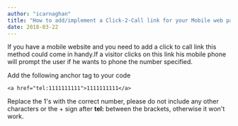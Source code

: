 ```yaml
---
author: "icarnaghan"
title: "How to add/implement a Click-2-Call link for your Mobile web page"
date: 2018-03-22
---
```


If you have a mobile website and you need to add a click to call link this method could come in handy.If a visitor clicks on this link his mobile phone will prompt the user if he wants to phone the number specified.

Add the following anchor tag to your code

```
<a href="tel:1111111111">1111111111</a>
```

Replace the 1's with the correct number, please do not include any other characters or the + sign after **tel:** between the brackets, otherwise it won't work.
